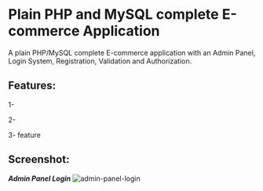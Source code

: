 # Plain PHP and MySQL complete E-commerce Application
A plain PHP/MySQL complete E-commerce application with an Admin Panel, Login System, Registration, Validation and Authorization.

## Features:
1-

2-

3- feature



## Screenshot:

***Admin Panel Login***
![admin-panel-login](https://github.com/AhmedYahyaE/plain-php-ecommerce/assets/118033266/fd26152d-fd25-4367-9334-7f10c048bea7)
